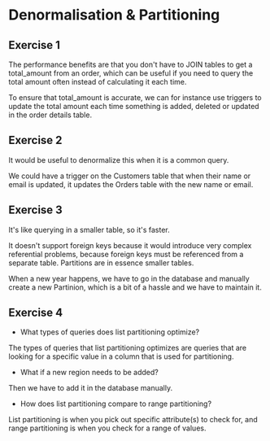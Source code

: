 # Denormalisation & Partitioning

## Exercise 1

The performance benefits are that you don't have to JOIN tables to get a total_amount from an order, which can be useful if you need to query the total amount often instead of calculating it each time.

To ensure that total_amount is accurate, we can for instance use triggers to update the total amount each time something is added, deleted or updated in the order details table.

## Exercise 2

It would be useful to denormalize this when it is a common query.

We could have a trigger on the Customers table that when their name or email is updated, it updates the Orders table with the new name or email.

## Exercise 3

It's like querying in a smaller table, so it's faster.

It doesn't support foreign keys because it would introduce very complex referential problems, because foreign keys must be referenced from a separate table. Partitions are in essence smaller tables.

When a new year happens, we have to go in the database and manually create a new Partinion, which is a bit of a hassle and we have to maintain it.

## Exercise 4

- What types of queries does list partitioning optimize?

The types of queries that list partitioning optimizes are queries that are looking for a specific value in a column that is used for partitioning.

- What if a new region needs to be added?

Then we have to add it in the database manually.

- How does list partitioning compare to range partitioning?

List partitioning is when you pick out specific attribute(s) to check for, and range partitioning is when you check for a range of values.
